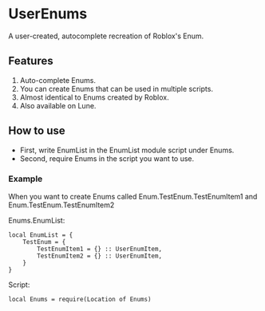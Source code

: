 # UserEnums

A user-created, autocomplete recreation of Roblox's Enum.

## Features

1. Auto-complete Enums.
2. You can create Enums that can be used in multiple scripts.
3. Almost identical to Enums created by Roblox.
4. Also available on Lune.

## How to use

- First, write EnumList in the EnumList module script under Enums.
- Second, require Enums in the script you want to use.

### Example

When you want to create Enums called Enum.TestEnum.TestEnumItem1 and Enum.TestEnum.TestEnumItem2

Enums.EnumList:

```luau
local EnumList = {
    TestEnum = {
        TestEnumItem1 = {} :: UserEnumItem,
        TestEnumItem2 = {} :: UserEnumItem,
    }
}
```

Script:

```luau
local Enums = require(Location of Enums)
```
